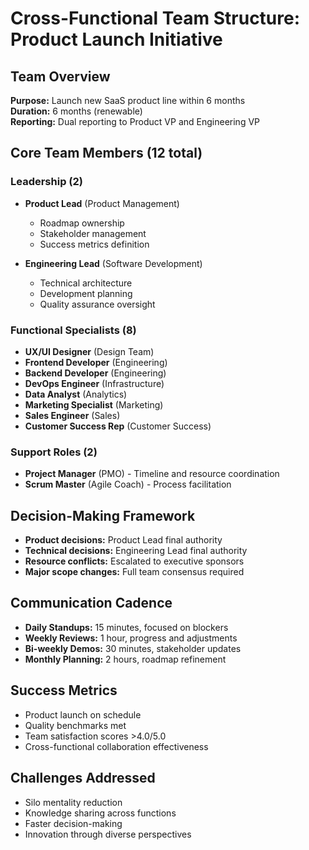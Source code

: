 # Cross-Functional Team Structure: Product Launch Initiative

## Team Overview
**Purpose:** Launch new SaaS product line within 6 months  
**Duration:** 6 months (renewable)  
**Reporting:** Dual reporting to Product VP and Engineering VP  

## Core Team Members (12 total)

### Leadership (2)
- **Product Lead** (Product Management)  
  - Roadmap ownership  
  - Stakeholder management  
  - Success metrics definition  

- **Engineering Lead** (Software Development)  
  - Technical architecture  
  - Development planning  
  - Quality assurance oversight  

### Functional Specialists (8)
- **UX/UI Designer** (Design Team)  
- **Frontend Developer** (Engineering)  
- **Backend Developer** (Engineering)  
- **DevOps Engineer** (Infrastructure)  
- **Data Analyst** (Analytics)  
- **Marketing Specialist** (Marketing)  
- **Sales Engineer** (Sales)  
- **Customer Success Rep** (Customer Success)  

### Support Roles (2)
- **Project Manager** (PMO) - Timeline and resource coordination  
- **Scrum Master** (Agile Coach) - Process facilitation  

## Decision-Making Framework
- **Product decisions:** Product Lead final authority  
- **Technical decisions:** Engineering Lead final authority  
- **Resource conflicts:** Escalated to executive sponsors  
- **Major scope changes:** Full team consensus required  

## Communication Cadence
- **Daily Standups:** 15 minutes, focused on blockers  
- **Weekly Reviews:** 1 hour, progress and adjustments  
- **Bi-weekly Demos:** 30 minutes, stakeholder updates  
- **Monthly Planning:** 2 hours, roadmap refinement  

## Success Metrics
- Product launch on schedule  
- Quality benchmarks met  
- Team satisfaction scores >4.0/5.0  
- Cross-functional collaboration effectiveness  

## Challenges Addressed
- Silo mentality reduction  
- Knowledge sharing across functions  
- Faster decision-making  
- Innovation through diverse perspectives